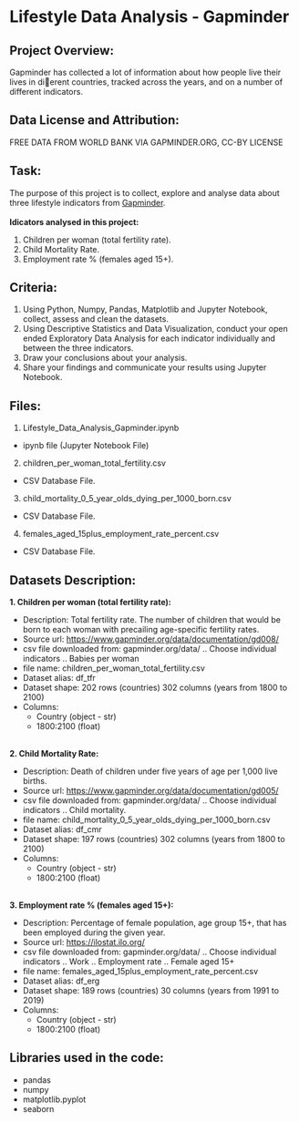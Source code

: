 # Lifestyle Data Analysis - Gapminder

## Project Overview:
Gapminder has collected a lot of information about how people live their lives in di􀁷erent countries, tracked across the years, and on a number of different indicators.


## Data License and Attribution:
FREE DATA FROM WORLD BANK VIA GAPMINDER.ORG, CC-BY LICENSE


## Task:
The purpose of this project is to collect, explore and analyse data about three lifestyle indicators from [Gapminder](https://www.gapminder.org/data/).<br><br>
<b>Idicators analysed in this project:</b><br>
1. Children per woman (total fertility rate).
2. Child Mortality Rate.
3. Employment rate % (females aged 15+).


## Criteria:
1. Using Python, Numpy, Pandas, Matplotlib and Jupyter Notebook, collect, assess and clean the datasets.
2. Using Descriptive Statistics and Data Visualization, conduct your open ended Exploratory Data Analysis for each indicator individually and between the three indicators.
3. Draw your conclusions about your analysis.
4. Share your findings and communicate your results using Jupyter Notebook.


## Files:
1. Lifestyle_Data_Analysis_Gapminder.ipynb
- ipynb file (Jupyter Notebook File)
2. children_per_woman_total_fertility.csv
- CSV Database File.
3. child_mortality_0_5_year_olds_dying_per_1000_born.csv
- CSV Database File.
4. females_aged_15plus_employment_rate_percent.csv
- CSV Database File.


## Datasets Description:
<b>1. Children per woman (total fertility rate):</b>
- Description: Total fertility rate. The number of children that would be born to each woman with precailing age-specific fertility rates.
- Source url: https://www.gapminder.org/data/documentation/gd008/
- csv file downloaded from: gapminder.org/data/ .. Choose individual indicators .. Babies per woman
- file name: children_per_woman_total_fertility.csv
- Dataset alias: df_tfr
- Dataset shape: 202 rows (countries) 302 columns (years from 1800 to 2100)
- Columns:
    - Country (object - str)
    - 1800:2100 (float) <br><br>
 
 
<b>2. Child Mortality Rate:</b>
- Description: Death of children under five years of age per 1,000 live births.
- Source url: https://www.gapminder.org/data/documentation/gd005/
- csv file downloaded from: gapminder.org/data/ .. Choose individual indicators .. Child mortality.
- file name: child_mortality_0_5_year_olds_dying_per_1000_born.csv
- Dataset alias: df_cmr
- Dataset shape: 197 rows (countries) 302 columns (years from 1800 to 2100)
- Columns:
    - Country (object - str)
    - 1800:2100 (float) <br><br>


<b>3. Employment rate % (females aged 15+):</b>
- Description: Percentage of female population, age group 15+, that has been employed during the given year.
- Source url: https://ilostat.ilo.org/
- csv file downloaded from: gapminder.org/data/ .. Choose individual indicators .. Work .. Employment rate .. Female aged 15+
- file name: females_aged_15plus_employment_rate_percent.csv
- Dataset alias: df_erg
- Dataset shape: 189 rows (countries) 30 columns (years from 1991 to 2019)
- Columns:
    - Country (object - str)
    - 1800:2100 (float)


## Libraries used in the code:
- pandas
- numpy
- matplotlib.pyplot
- seaborn

